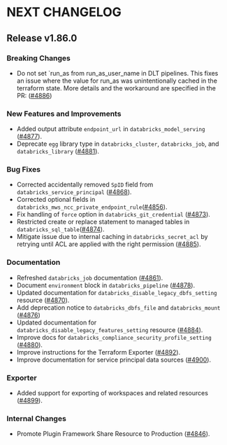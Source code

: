 # NEXT CHANGELOG

## Release v1.86.0

### Breaking Changes
* Do not set `run_as from run_as_user_name in DLT pipelines. This fixes an issue where the value for run_as was unintentionally cached in the terraform state. More details and the workaround are specified in the PR: ([#4886](https://github.com/databricks/terraform-provider-databricks/pull/4886))

### New Features and Improvements

* Added output attribute `endpoint_url` in `databricks_model_serving` ([#4877](https://github.com/databricks/terraform-provider-databricks/pull/4877)).
* Deprecate `egg` library type in `databricks_cluster`, `databricks_job`, and `databricks_library` ([#4881](https://github.com/databricks/terraform-provider-databricks/pull/4881)).

### Bug Fixes

* Corrected accidentally removed `SpID` field from `databricks_service_principal` ([#4868](https://github.com/databricks/terraform-provider-databricks/pull/4868)).
* Corrected optional fields in `databricks_mws_ncc_private_endpoint_rule`([#4856](https://github.com/databricks/terraform-provider-databricks/pull/4856)).
* Fix handling of `force` option in `databricks_git_credential` ([#4873](https://github.com/databricks/terraform-provider-databricks/pull/4873)).
* Restricted create or replace statement to managed tables in `databricks_sql_table`([#4874](https://github.com/databricks/terraform-provider-databricks/pull/4874)).
* Mitigate issue due to internal caching in `databricks_secret_acl` by retrying until ACL are applied with the right permission ([#4885](https://github.com/databricks/terraform-provider-databricks/pull/4885)).

### Documentation

* Refreshed `databricks_job` documentation ([#4861](https://github.com/databricks/terraform-provider-databricks/pull/4861)).
* Document `environment` block in `databricks_pipeline` ([#4878](https://github.com/databricks/terraform-provider-databricks/pull/4878)).
* Updated documentation for `databricks_disable_legacy_dbfs_setting` resource ([#4870](https://github.com/databricks/terraform-provider-databricks/pull/4870)).
* Add deprecation notice to `databricks_dbfs_file` and `databricks_mount` ([#4876](https://github.com/databricks/terraform-provider-databricks/pull/4876))
* Updated documentation for `databricks_disable_legacy_features_setting` resource ([#4884](https://github.com/databricks/terraform-provider-databricks/pull/4884)).
* Improve docs for `databricks_compliance_security_profile_setting` ([#4880](https://github.com/databricks/terraform-provider-databricks/pull/4880)).
* Improve instructions for the Terraform Exporter ([#4892](https://github.com/databricks/terraform-provider-databricks/pull/4892)).
* Improve documentation for service principal data sources ([#4900](https://github.com/databricks/terraform-provider-databricks/pull/4900)).

### Exporter

* Added support for exporting of workspaces and related resources ([#4899](https://github.com/databricks/terraform-provider-databricks/pull/4899)).

### Internal Changes

* Promote Plugin Framework Share Resource to Production ([#4846](https://github.com/databricks/terraform-provider-databricks/pull/4846)).
